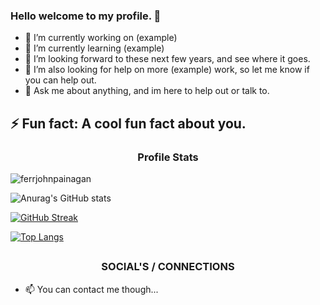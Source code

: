### Hello welcome to my profile. 👋

-   🔭 I’m currently working on (example)
-   🌱 I’m currently learning (example)
-   👯 I’m looking forward to these next few years, and see where it goes.
-   🤔 I’m also looking for help on more (example) work, so let me know if you can help out.
-   💬 Ask me about anything, and im here to help out or talk to.

## ⚡ Fun fact: A cool fun fact about you.

<h3 align="center">Profile Stats</h3>

<p align="left"> <img src="https://komarev.com/ghpvc/?username=ferrjohnpainagan" alt="ferrjohnpainagan" /> </p>

![Anurag's GitHub stats](https://github-readme-stats.vercel.app/api?username=ferrjohnpainagan&show_icons=true&theme=dark)

[![GitHub Streak](https://github-readme-streak-stats.herokuapp.com/?user=ferrjohnpainagan&theme=dark)](https://github.com/ferrjohnpainagan)

[![Top Langs](https://github-readme-stats.vercel.app/api/top-langs/?username=ferrjohnpainagan&layout=compact)](https://github.com/ferrjohnpainagan/github-readme-stats)

## <h3 align="center">SOCIAL'S / CONNECTIONS</h3>

-   📫 You can contact me though...
